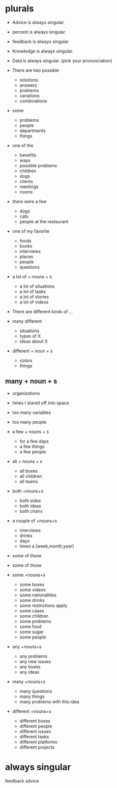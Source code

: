 # plurals 
* Advice is always singular.
* percent is always singular
* feedback is always singular
* Knowledge is always singular.
* Data is always singular. (pick your pronunciation)

* There are two possible
  * solutions
  * answers
  * problems
  * variations
  * combinations

* some
  * problems
  * people
  * departments
  * things

* one of the 
  * benefits
  * ways
  * possible problems
  * children
  * dogs
  * clients
  * meetings
  * rooms
* there were a few
	* dogs
	* cats
	* people at the restaurant
* one of my favorite
  * foods
  * books
  * interviews
  * places
  * people
  * questions
* a lot of + nouns + s
  * a lot of situations
  * a lot of tasks
  * a lot of stories
  * a lot of videos

* There are different kinds of ...
* many different 
	* situations
	* types of X
	* ideas about X
* different + noun + s
  * colors
  * things
## many + noun + s
  * organizations
  * times I stared off into space
  * too many variables
  * too many people
* a few + nouns + s
  * for a few days
  * a few things
  * a few people
* all + nouns + s
  * all boxes
  * all children
  * all teams
* both +nouns+s
  * both sides
  * both ideas
  * both chairs
* a couple of +nouns+s
  * interviews
  * drinks
  * days
  * times a [week,month,year]


* some of these
* some of those

* some +nouns+s
  * some boxes
  * some videos
  * some nationalities
  * some drinks
  * some restrictions apply
  * some cases
  * some children
  * some problems
  * some food
  * some sugar
  * some people
* any +nouns+s
  * any problems
  * any new issues
  * any boxes
  * any ideas
* many +nouns+s
  * many questions 
  * many things
  * many problems with this idea
* different +nouns+s
  * different boxes
  * different people
  * different issues
  * different tasks
  * different platforms
  * different projects


# always singular
feedback
advice